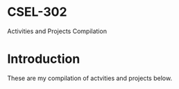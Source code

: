 # CSEL-302
Activities and Projects Compilation


# Introduction

These are my compilation of actvities and projects below. 

